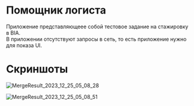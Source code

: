 # __Помощник логиста__

Приложение представляющеее собой тестовое задание на стажировку в BIA.  
В приложении отсутствуют запросы в сеть, то есть приложение нужно для показа UI.  
# Скриншоты
![MergeResult_2023_12_25_05_08_28](https://github.com/Qowos8/Bia_application/assets/89923159/8ac03303-2d09-4ab8-91b6-017f4e504ace)

![MergeResult_2023_12_25_05_08_51](https://github.com/Qowos8/Bia_application/assets/89923159/7cc2d84e-e7bb-48c9-bd28-0ca85e203742)
